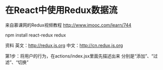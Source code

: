# 在React中使用Redux数据流

来自慕课网的Redux视频教程
http://www.imooc.com/learn/744

npm install react-redux redux

资料
英文：http://redux.js.org
中文：http://cn.redux.js.org


第1步：将用户的行为，在actions/index.jsx里面先描述出来
    分别是“添加”、“过滤”、“切换”












